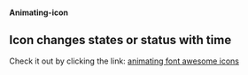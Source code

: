 #### Animating-icon

## Icon changes states or status with time

Check it out by clicking the link:
[animating font awesome icons](https://adetoyebamise.github.io/animating-icon/)

